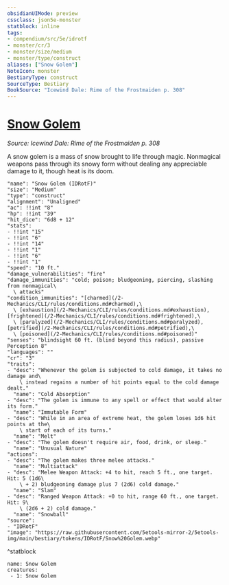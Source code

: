 ```yaml
---
obsidianUIMode: preview
cssclass: json5e-monster
statblock: inline
tags:
- compendium/src/5e/idrotf
- monster/cr/3
- monster/size/medium
- monster/type/construct
aliases: ["Snow Golem"]
NoteIcon: monster
BestiaryType: construct
SourceType: Bestiary
BookSource: "Icewind Dale: Rime of the Frostmaiden p. 308"
---
```

# [Snow Golem](2-Mechanics/CLI/bestiary/construct/snow-golem-idrotf.md)
*Source: Icewind Dale: Rime of the Frostmaiden p. 308*  

A snow golem is a mass of snow brought to life through magic. Nonmagical weapons pass through its snowy form without dealing any appreciable damage to it, though heat is its doom.

```statblock
"name": "Snow Golem (IDRotF)"
"size": "Medium"
"type": "construct"
"alignment": "Unaligned"
"ac": !!int "8"
"hp": !!int "39"
"hit_dice": "6d8 + 12"
"stats":
- !!int "15"
- !!int "6"
- !!int "14"
- !!int "1"
- !!int "6"
- !!int "1"
"speed": "10 ft."
"damage_vulnerabilities": "fire"
"damage_immunities": "cold; poison; bludgeoning, piercing, slashing from nonmagical\
  \ attacks"
"condition_immunities": "[charmed](/2-Mechanics/CLI/rules/conditions.md#charmed),\
  \ [exhaustion](/2-Mechanics/CLI/rules/conditions.md#exhaustion), [frightened](/2-Mechanics/CLI/rules/conditions.md#frightened),\
  \ [paralyzed](/2-Mechanics/CLI/rules/conditions.md#paralyzed), [petrified](/2-Mechanics/CLI/rules/conditions.md#petrified),\
  \ [poisoned](/2-Mechanics/CLI/rules/conditions.md#poisoned)"
"senses": "blindsight 60 ft. (blind beyond this radius), passive Perception 8"
"languages": ""
"cr": "3"
"traits":
- "desc": "Whenever the golem is subjected to cold damage, it takes no damage and\
    \ instead regains a number of hit points equal to the cold damage dealt."
  "name": "Cold Absorption"
- "desc": "The golem is immune to any spell or effect that would alter its form."
  "name": "Immutable Form"
- "desc": "While in an area of extreme heat, the golem loses 1d6 hit points at the\
    \ start of each of its turns."
  "name": "Melt"
- "desc": "The golem doesn't require air, food, drink, or sleep."
  "name": "Unusual Nature"
"actions":
- "desc": "The golem makes three melee attacks."
  "name": "Multiattack"
- "desc": "Melee Weapon Attack: +4 to hit, reach 5 ft., one target. Hit: 5 (1d6\
    \ + 2) bludgeoning damage plus 7 (2d6) cold damage."
  "name": "Slam"
- "desc": "Ranged Weapon Attack: +0 to hit, range 60 ft., one target. Hit: 9\
    \ (2d6 + 2) cold damage."
  "name": "Snowball"
"source":
- "IDRotF"
"image": "https://raw.githubusercontent.com/5etools-mirror-2/5etools-img/main/bestiary/tokens/IDRotF/Snow%20Golem.webp"
```
^statblock

```encounter-table
name: Snow Golem
creatures:
 - 1: Snow Golem
```